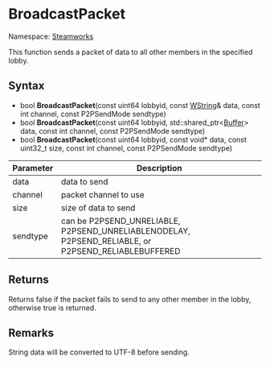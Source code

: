 # BroadcastPacket

Namespace: [Steamworks](Steamworks.md)

This function sends a packet of data to all other members in the specified lobby.

## Syntax

- bool **BroadcastPacket**(const uint64 lobbyid, const [WString](WString)& data, const int channel, const P2PSendMode sendtype)
- bool **BroadcastPacket**(const uint64 lobbyid, std::shared_ptr<[Buffer](Buffer.md)\> data, const int channel, const P2PSendMode sendtype)
- bool **BroadcastPacket**(const uint64 lobbyid, const void* data, const uint32_t size, const int channel, const P2PSendMode sendtype)

| Parameter | Description |
|---|---|
| data | data to send |
| channel | packet channel to use |
| size | size of data to send |
| sendtype | can be P2PSEND_UNRELIABLE, P2PSEND_UNRELIABLENODELAY, P2PSEND_RELIABLE, or P2PSEND_RELIABLEBUFFERED |

## Returns

Returns false if the packet fails to send to any other member in the lobby, otherwise true is returned.

## Remarks

String data will be converted to UTF-8 before sending.
